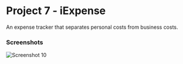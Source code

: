 # Project 7 - iExpense
An expense tracker that separates personal costs from business costs.
### Screenshots
![Screenshot 10](./Screenshots/screenshot10.gif)